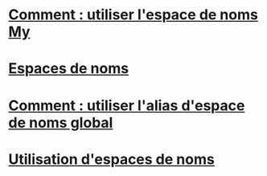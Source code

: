 # [Comment : utiliser l'espace de noms My](how-to-use-the-my-namespace.md)
# [Espaces de noms](index.md)
# [Comment : utiliser l'alias d'espace de noms global](how-to-use-the-global-namespace-alias.md)
# [Utilisation d'espaces de noms](using-namespaces.md)

